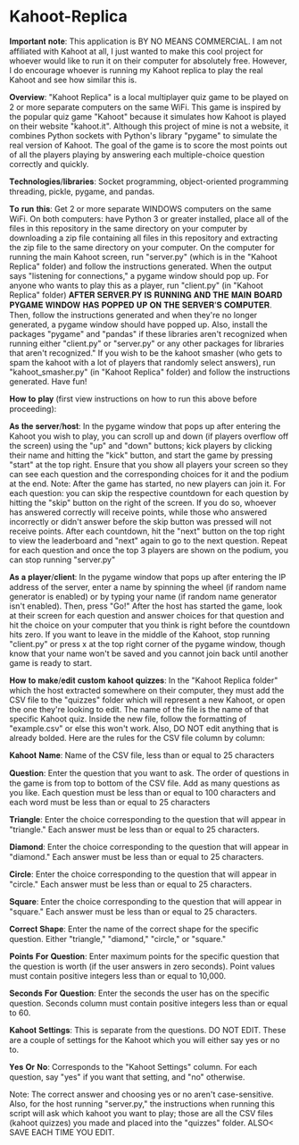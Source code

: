 # Kahoot-Replica

𝐈𝐦𝐩𝐨𝐫𝐭𝐚𝐧𝐭 𝐧𝐨𝐭𝐞: This application is BY NO MEANS COMMERCIAL. I am not affiliated with Kahoot at all, I just wanted to make this cool project for whoever would like to run it on their computer for absolutely free. However, I do encourage whoever is running my Kahoot replica to play the real Kahoot and see how similar this is.

𝐎𝐯𝐞𝐫𝐯𝐢𝐞𝐰:
"Kahoot Replica" is a local multiplayer quiz game to be played on 2 or more separate computers on the same WiFi. This game is inspired by the popular quiz game "Kahoot" because it simulates how Kahoot is played on their website "kahoot.it". Although this project of mine is not a website, it combines Python sockets with Python's library "pygame" to simulate the real version of Kahoot. The goal of the game is to score the most points out of all the players playing by answering each multiple-choice question correctly and quickly.

𝐓𝐞𝐜𝐡𝐧𝐨𝐥𝐨𝐠𝐢𝐞𝐬/𝐥𝐢𝐛𝐫𝐚𝐫𝐢𝐞𝐬: Socket programming, object-oriented programming threading, pickle, pygame, and pandas.

𝐓𝐨 𝐫𝐮𝐧 𝐭𝐡𝐢𝐬: 
Get 2 or more separate WINDOWS computers on the same WiFi. On both computers: have Python 3 or greater installed, place all of the files in this repository in the same directory on your computer by downloading a zip file containing all files in this repository and extracting the zip file to the same directory on your computer. On the computer for running the main Kahoot screen, run "server.py" (which is in the "Kahoot Replica" folder) and follow the instructions generated. When the output says "listening for connections," a pygame window should pop up. For anyone who wants to play this as a player, run "client.py" (in "Kahoot Replica" folder) 𝐀𝐅𝐓𝐄𝐑 𝐒𝐄𝐑𝐕𝐄𝐑.𝐏𝐘 𝐈𝐒 𝐑𝐔𝐍𝐍𝐈𝐍𝐆 𝐀𝐍𝐃 𝐓𝐇𝐄 𝐌𝐀𝐈𝐍 𝐁𝐎𝐀𝐑𝐃 𝐏𝐘𝐆𝐀𝐌𝐄 𝐖𝐈𝐍𝐃𝐎𝐖 𝐇𝐀𝐒 𝐏𝐎𝐏𝐏𝐄𝐃 𝐔𝐏 𝐎𝐍 𝐓𝐇𝐄 𝐒𝐄𝐑𝐕𝐄𝐑'𝐒 𝐂𝐎𝐌𝐏𝐔𝐓𝐄𝐑. Then, follow the instructions generated and when they're no longer generated, a pygame window should have popped up. Also, install the packages "pygame" and "pandas" if these libraries aren't recognized when running either "client.py" or "server.py" or any other packages for libraries that aren't recognized." If you wish to be the kahoot smasher (who gets to spam the kahoot with a lot of players that randomly select answers), run "kahoot_smasher.py" (in "Kahoot Replica" folder)  and follow the instructions generated. Have fun!

𝐇𝐨𝐰 𝐭𝐨 𝐩𝐥𝐚𝐲 (first view instructions on how to run this above before proceeding):

  𝐀𝐬 𝐭𝐡𝐞 𝐬𝐞𝐫𝐯𝐞𝐫/𝐡𝐨𝐬𝐭: In the pygame window that pops up after entering the Kahoot you wish to play, you can scroll up and down (if players overflow off the screen) using the "up" and "down" buttons; kick players by clicking their name and hitting the "kick" button, and start the game by pressing "start" at the top right. Ensure that you show all players your screen so they can see each question and the corresponding choices for it and the podium at the end. Note: After the game has started, no new players can join it. For each question: you can skip the respective countdown for each question by hitting the "skip" button on the right of the screen. If you do so, whoever has answered correctly will receive points, while those who answered incorrectly or didn't answer before the skip button was pressed will not receive points. After each countdown, hit the "next" button on the top right to view the leaderboard and "next" again to go to the next question. Repeat for each question and once the top 3 players are shown on the podium, you can stop running "server.py"
  
  𝐀𝐬 𝐚 𝐩𝐥𝐚𝐲𝐞𝐫/𝐜𝐥𝐢𝐞𝐧𝐭: In the pygame window that pops up after entering the IP address of the server, enter a name by spinning the wheel (if random name generator is enabled) or by typing your name (if random name generator isn't enabled). Then, press "Go!" After the host has started the game, look at their screen for each question and answer choices for that question and hit the choice on your computer that you think is right before the countdown hits zero. If you want to leave in the middle of the Kahoot, stop running "client.py" or press x at the top right corner of the pygame window, though know that your name won't be saved and you cannot join back until another game is ready to start.

𝐇𝐨𝐰 𝐭𝐨 𝐦𝐚𝐤𝐞/𝐞𝐝𝐢𝐭 𝐜𝐮𝐬𝐭𝐨𝐦 𝐤𝐚𝐡𝐨𝐨𝐭 𝐪𝐮𝐢𝐳𝐳𝐞𝐬:
In the "Kahoot Replica folder" which the host extracted somewhere on their computer, they must add the CSV file to the "quizzes" folder which will represent a new Kahoot, or open the one they're looking to edit. The name of the file is the name of that specific Kahoot quiz. Inside the new file, follow the formatting of "example.csv" or else this won't work. Also, DO NOT edit anything that is already bolded. Here are the rules for the CSV file column by column:

𝐊𝐚𝐡𝐨𝐨𝐭 𝐍𝐚𝐦𝐞: Name of the CSV file, less than or equal to 25 characters

𝐐𝐮𝐞𝐬𝐭𝐢𝐨𝐧: Enter the question that you want to ask. The order of questions in the game is from top to bottom of the CSV file. Add as many questions as you like. Each question must be less than or equal to 100 characters and each word must be less than or equal to 25 characters

𝐓𝐫𝐢𝐚𝐧𝐠𝐥𝐞: Enter the choice corresponding to the question that will appear in "triangle." Each answer must be less than or equal to 25 characters.

𝐃𝐢𝐚𝐦𝐨𝐧𝐝: Enter the choice corresponding to the question that will appear in "diamond." Each answer must be less than or equal to 25 characters.

𝐂𝐢𝐫𝐜𝐥𝐞: Enter the choice corresponding to the question that will appear in "circle." Each answer must be less than or equal to 25 characters.

𝐒𝐪𝐮𝐚𝐫𝐞: Enter the choice corresponding to the question that will appear in "square." Each answer must be less than or equal to 25 characters.

𝐂𝐨𝐫𝐫𝐞𝐜𝐭 𝐒𝐡𝐚𝐩𝐞: Enter the name of the correct shape for the specific question. Either "triangle," "diamond," "circle," or "square."

𝐏𝐨𝐢𝐧𝐭𝐬 𝐅𝐨𝐫 𝐐𝐮𝐞𝐬𝐭𝐢𝐨𝐧: Enter maximum points for the specific question that the question is worth (if the user answers in zero seconds). Point values must contain positive integers less than or equal to 10,000.

𝐒𝐞𝐜𝐨𝐧𝐝𝐬 𝐅𝐨𝐫 𝐐𝐮𝐞𝐬𝐭𝐢𝐨𝐧: Enter the seconds the user has on the specific question. Seconds column must contain positive integers less than or equal to 60.

𝐊𝐚𝐡𝐨𝐨𝐭 𝐒𝐞𝐭𝐭𝐢𝐧𝐠𝐬: This is separate from the questions. DO NOT EDIT. These are a couple of settings for the Kahoot which you will either say yes or no to.

𝐘𝐞𝐬 𝐎𝐫 𝐍𝐨: Corresponds to the "Kahoot Settings" column. For each question, say "yes" if you want that setting, and "no" otherwise.

Note: The correct answer and choosing yes or no aren't case-sensitive. Also, for the host running "server.py," the instructions when running this script will ask which kahoot you want to play; those are all the CSV files (kahoot quizzes) you made and placed into the "quizzes" folder. ALSO< SAVE EACH TIME YOU EDIT.

